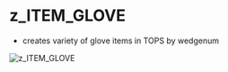 # z_ITEM_GLOVE
- creates variety of glove items in TOPS by wedgenum

![z_ITEM_GLOVE](https://raw.githubusercontent.com/CorvaeOboro/zenv/master/hip/z_ITEM_GLOVE/z_ITEM_GLOVE.jpg?raw=true "z_ITEM_GLOVE")

